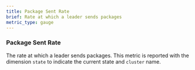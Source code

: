 ```yaml
---
title: Package Sent Rate
brief: Rate at which a leader sends packages
metric_type: gauge
---
```

### Package Sent Rate
The rate at which a leader sends packages. This metric is reported with the dimension `state` to indicate the current state and `cluster` name.
